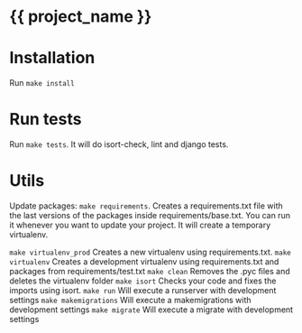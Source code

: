 # {{ project_name }}

Installation
============

Run `make install`

Run tests
=========

Run `make tests`. It will do isort-check, lint and django tests.

Utils
=====

Update packages: `make requirements`. Creates a requirements.txt file with the last versions of the packages inside requirements/base.txt. You can run it whenever you want to update your project. It will create a temporary virtualenv.

`make virtualenv_prod` Creates a new virtualenv using requirements.txt.
`make virtualenv` Creates a development virtualenv using requirements.txt and packages from requirements/test.txt
`make clean` Removes the .pyc files and deletes the virtualenv folder
`make isort` Checks your code and fixes the imports using isort.
`make run` Will execute a runserver with development settings
`make makemigrations` Will execute a makemigrations with development settings
`make migrate` Will execute a migrate with development settings
